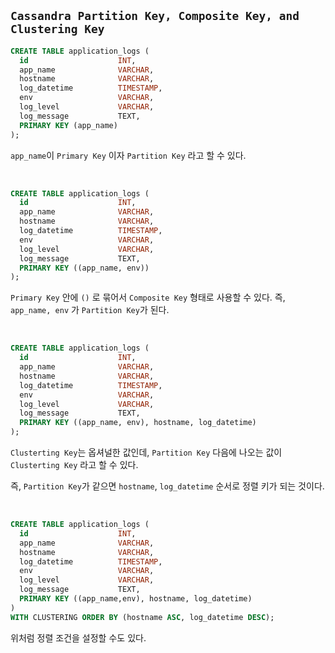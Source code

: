 ## `Cassandra Partition Key, Composite Key, and Clustering Key`

```sql
CREATE TABLE application_logs (
  id                    INT,
  app_name              VARCHAR,
  hostname              VARCHAR,
  log_datetime          TIMESTAMP,
  env                   VARCHAR,
  log_level             VARCHAR,
  log_message           TEXT,
  PRIMARY KEY (app_name)
);
```

`app_name`이 `Primary Key` 이자 `Partition Key` 라고 할 수 있다.

<br>

```sql
CREATE TABLE application_logs (
  id                    INT,
  app_name              VARCHAR,
  hostname              VARCHAR,
  log_datetime          TIMESTAMP,
  env                   VARCHAR,
  log_level             VARCHAR,
  log_message           TEXT,
  PRIMARY KEY ((app_name, env))
);
```

`Primary Key` 안에 `()` 로 묶어서 `Composite Key` 형태로 사용할 수 있다. 즉, `app_name, env` 가 `Partition Key`가 된다.

<br>

```sql
CREATE TABLE application_logs (
  id                    INT,
  app_name              VARCHAR,
  hostname              VARCHAR,
  log_datetime          TIMESTAMP,
  env                   VARCHAR,
  log_level             VARCHAR,
  log_message           TEXT,
  PRIMARY KEY ((app_name, env), hostname, log_datetime)
);
```

`Clusterting Key`는 옵셔널한 값인데, `Partition Key` 다음에 나오는 값이 `Clusterting Key` 라고 할 수 있다.

즉, `Partition Key`가 같으면 `hostname`, `log_datetime` 순서로 정렬 키가 되는 것이다.

<br>

```sql
CREATE TABLE application_logs (
  id                    INT,
  app_name              VARCHAR,
  hostname              VARCHAR,
  log_datetime          TIMESTAMP,
  env                   VARCHAR,
  log_level             VARCHAR,
  log_message           TEXT,
  PRIMARY KEY ((app_name,env), hostname, log_datetime)
) 
WITH CLUSTERING ORDER BY (hostname ASC, log_datetime DESC);
```

위처럼 정렬 조건을 설정할 수도 있다.

<br>

